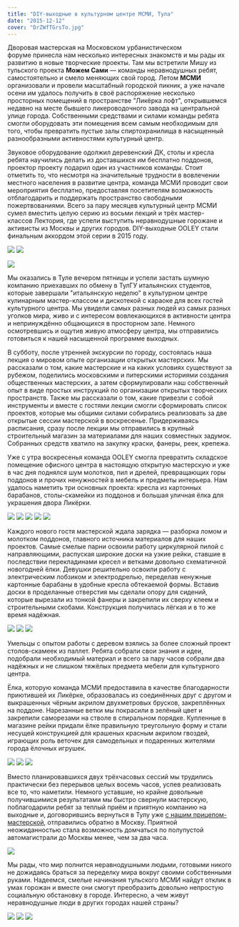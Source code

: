 ```yaml
---
title: "DIY-выходные в культурном центре МСМИ, Тула"
date: "2015-12-12"
cover: "DrZWfTGrsTo.jpg"
---
```


Дворовая мастерская на Московском урбанистическом форуме принесла нам несколько интересных знакомств и мы рады их развитию в новые творческие проекты. Там мы встретили Мишу из тульского проекта **Можем Сами** — команды неравнодушных ребят, самостоятельно и смело меняющих свой город. Летом **МСМИ** организовали и провели масштабный городской пикник, а уже начале осени им удалось получить в своё распоряжение несколько просторных помещений в пространстве "Ликёрка лофт", открывшемся недавно на месте бывшего ликероводочного завода на центральной улице города. Собственными средствами и силами команды ребята смогли оборудовать эти помещения всем самым необходимым для того, чтобы превратить пустые залы спиртохранилища в насыщенный разнообразными активностями культурный центр.

Звуковое оборудование одолжил деревенский ДК, столы и кресла ребята научились делать из доставшихся им бесплатно поддонов, проектор проекту подарил один из участников команды. Стоит отметить то, что несмотря на значительные трудности в вовлечении местного населения в развитие центра, команда МСМИ проводит свои мероприятия бесплатно, предоставляя посетителям возможность отблагодарить и поддержать пространство свободными пожертвованиями. Всего за пару месяцев культурный центр МСМИ сумел вместить целую серию из восьми лекций и трёх мастер-классов Лектория, где успели выступить неравнодушные горожане и активисты из Москвы и других городов. DIY-выходные OOLEY стали финальным аккордом этой серии в 2015 году.

![](./images/J0djC_0lCUE.jpg)
![](./images/lY_tN0zi8lc.jpg)

![](./images/2hbR36ZnQcM.jpg)

Мы оказались в Туле вечером пятницы и успели застать шумную компанию приехавших по обмену в ТулГУ итальянских студентов, которые завершали "итальянскую неделю" в культурном центре кулинарным мастер-классом и дискотекой с караоке для всех гостей культурного центра. Мы увидели самых разных людей из самых разных уголков мира, живо и с интересом вовлекающихся в активности центра и непринуждённо общающихся в просторном зале. Немного осмотревшись и ощутив живую атмосферу центра, мы отправились готовиться к нашей насыщенной программе выходных.

В субботу, после утренней экскурсии по городу, состоялась наша лекция о мировом опыте организации открытых мастерских. Мы рассказали о том, какие мастерские и на каких условиях существуют за рубежом, поделились московскими и питерскими историями создания общественных мастерских, а затем сформулировали наш собственный опыт в виде простых инструкций по организации открытых творческих пространств. Также мы рассказали о том, какие привезли с собой инструменты и вместе с гостями лекции смогли сформировать список проектов, которые мы общими силами собирались реализовать за две открытые сессии мастерской в воскресенье. Придерживаясь расписания, сразу после лекции мы отправились в крупный строительный магазин за материалами для наших совместных задумок. Собранных средств хватило на закупку краски, фанеры, реек, крепежа.

Уже с утра воскресенья команда OOLEY смогла превратить складское помещение офисного центра в настоящую открытую мастерскую и уже в час дня поднялся шум молотков, пил и дрелей, превращающих горы поддонов и прочих ненужностей в мебель и предметы интерьера. Нам удалось наметить три основных проекта: кресла из картонных барабанов, столы-скамейки из поддонов и большая уличная ёлка для украшения двора Ликёрки.

![](./images/IMG_2739.jpg)
![](./images/IMG_2733.jpg)
![](./images/IMG_2730.jpg)
![](./images/IMG_2728.jpg)
![](./images/IMG_2726.jpg)

Каждого нового гостя мастерской ждала зарядка — разборка ломом и молотком поддонов, главного источника материалов для наших проектов. Самые смелые парни освоили работу циркулярной пилой с направляющими, распуская широкие доски на узкие рейки, ставшие в последствии перекладинами кресел и ветками довольно схематичной новогодней ёлки. Девушки решительно освоили работу с электрическим лобзиком и электродрелью, переделав ненужные картонные барабаны в удобные кресла обтекаемой формы. Вставив доски в проделанные отверстия мы сделали опору для сидений, которые вырезали из тонкой фанеры и закрепили их сверху клеем и строительными скобами. Конструкция получилась лёгкая и в то же время надёжная.

![](./images/IMG_2722.jpg)
![](./images/eYECj-kr6s0.jpg)
![](./images/6vK19skQ4Lw.jpg)

Умельцы с опытом работы с деревом взялись за более сложный проект столов-скамеек из паллет. Ребята собрали свои знания и идеи, подобрали необходимый материал и всего за пару часов собрали два надёжных и не слишком тяжёлых предмета мебели для культурного центра.

Ёлка, которую команда МСМИ предоставила в качестве благодарности приютившей их Ликёрке, образовалась из соединённых друг с другом и выкрашенных чёрным акрилом двухметровых брусков, закреплённых на поддоне. Нарезанные ветки мы покрасили в зелёный цвет и закрепили саморезами на стволе в спиральном порядке. Купленные в магазине рейки придали ёлке правильную треугольную форму и стали несущей конструкцией для крашеных красным акрилом гвоздей, играющих роль веточек для самодельных и подаренных жителями города ёлочных игрушек.

![](./images/IMG_2723.jpg)
![](./images/cperWL3Sr9w.jpg)
![](./images/4-Riv_N0oao.jpg)

Вместо планировавшихся двух трёхчасовых сессий мы трудились практически без перерывов целых восемь часов, успев реализовать все то, что наметили. Немного уставшие, но крайне довольные получившимися результатами мы быстро свернули мастерскую, поблагодарили ребят за теплый приём и приятную компанию на выходные и, договорившись вернуться в Тулу уже [с нашим прицепом-мастерской](/practice/ooley42/), отправились обратно в Москву. Приятной неожиданностью стала возможность домчаться по полупустой автомагистрали до Москвы менее, чем за два часа.

![](./DrZWfTGrsTo.jpg)

Мы рады, что мир полнится неравнодушными людьми, готовыми никого не дожидаясь браться за переделку мира вокруг своими собственными руками. Надеемся, смелые начинания тульского МСМИ найдут отклик в умах горожан и вместе они смогут преобразить довольно непростую социальную обстановку в городе. Интересно, а чем живут неравнодушные люди в других городах нашей страны?

![](./images/0UDljfvzfRI.jpg)
![](./images/FIiKTP924z8.jpg)
![](./images/eaivQyebdfU.jpg)
